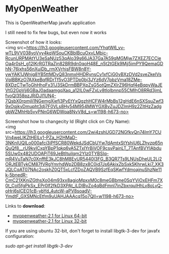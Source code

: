 # MyOpenWeather
This is OpenWeatherMap javafx application

I still need to fix few bugs, but even now it works

Screenshot of how it looks:</br>
<img src=https://lh3.googleusercontent.com/YhqtW6_yv-wTL9VV038yoVvy4kqWSouCKBbIBcuOxvLMbic-RcunURPMAtYU3eSaNUz53qAlo39s66JA37Ga7A59qMGMjw7ZXEZ7ECCieOa4r0sH_g12IKrRGTRaZjn82BR9dn0qoH48E_n5t2tGEk9Mjj5imPY9QemaGDhN-76jxhs56nXuiDb_rmXVrhisFBW8n8Y-ywYAK1JWnjg8YB5ttMDvQ83nmxHHDRynsCv1xfCiG0vBXzDVd2sveZkeIVsVplBBKzO7AXkeBqfRDrTf5vO3PTDp0bj3JYz6dV7pbzVma18ZMe-8XDzCTwToGhHhoFx31J3SkDrmBBPXpZsG5otQmZXIrZ96Hqf4eBqpyWaJEVtG2GpVjj6GBaJ0adaamgqXaq_a12IL0wFZxLv8tIolbnnp55CMIhO8RRd3jmLfvoQI358pzJRiDJI1UN4-7QsbX0rpmjli1NGemgXiefj3PvEtYxQgzhHCFW4rMbBs12gHdE6nSXSsuZwf39xOqjkyDmupht3dj7F0VLs8Hy54M954MWYGXBvZuJDZlmH9z2ZItHzZadggbWZMhHb5vyPNnG6WDWqa8NvV8d_s=w1198-h673-no></br>

Screenshot how to changecity Id (Right click on City Name):</br>
<img src=https://lh3.googleusercontent.com/2wi4zshUGD72NGfkvQn74lmY7CUVn4weLIKZtHElLv1-PZa_H2HMaD-3NKnIUQILo000afci3iPfSCR80WekdJSdCbUYw7dAmtxStYshiU6LZhyzp65nQuQf8__rU9kvICxpYBpP1qkq6vA5ZTxIYrBiVOF9csvPainLT_7TAnfBVYlAbdu5SUw0x482UDOAPjT69JeBtItuilqm2YIz0TYBSIq-mR4VuTaN7c0XnfftE3kJC8hM8EvUR5440l3FG_B3QR7Ts9LNUsDheUL2Lj2ORJtEBTykCM87fVRgYmrhdWp2DB8zx8C0id7Js6AkixZbSxk5KhrwLki7_XK3JQLCqAT07NAc2oskhZ0QT5xLcfZDoZAQVB9SzfEqSKwfYdmoajnuShzNe11k-5bnedR-CmC21XKniZGthsXo04m93xx8agioMpxxM0c8meGBbme0SqYViOxEHFm7X0t_Col5fgPkSx_EPr0lf2fkD3XPAt_iLDIByZo4qBdFmnl7inZbxrquIHhLv8oLyQ-oHrj6sICEO1cB-ybYd_4utcW-aPV8soadV-YmdtF_GXSMNcEtfm9uUAHJAAAcq15o7QII=w1198-h673-no></br>

Links to <strong>download</strong>:
<ul>
  
  <li><a href="https://www.dropbox.com/s/t5v7dpcx91sa7ps/myopenweather-2.1-64bit.d.deb?dl=0" target="_blank">myopenweather-2.1 for Linux 64-bit</a></li>
  <li><a href="https://www.dropbox.com/s/dz7kklequirmvec/myopenweather-2.1-32bit.deb?dl=0" target="_blank">myopenweather-2.1 for Linux 32-bit</a></li>
</ul>
If you are using ubuntu 32-bit, don't forget to install libgtk-3-dev for javafx configuration:
<p><em>sudo apt-get install libgtk-3-dev</em></p>


